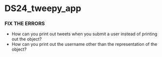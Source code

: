 # DS24_tweepy_app

### FIX THE ERRORS
* How can you print out tweets when you submit a user instead of printing out the object?
* How can you print out the username other than the representation of the object?